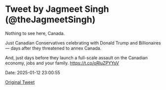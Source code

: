 # Tweet by Jagmeet Singh (@theJagmeetSingh)

Nothing to see here, Canada.

Just Canadian Conservatives celebrating with Donald Trump and Billionaires — days after they threatened to annex Canada.

And, just days before they launch a full-scale assault on the Canadian economy, jobs and your family. https://t.co/oRluZPYYsV

Date: 2025-01-12 23:00:55

[Original Tweet](https://x.com/theJagmeetSingh/status/1878577929908518996)
